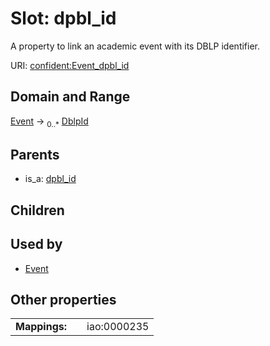 
# Slot: dpbl_id


A property to link an academic event with its DBLP identifier.

URI: [confident:Event_dpbl_id](https://raw.githubusercontent.com/TIBHannover/ConfIDent_schema/main/src/linkml/confident_schema.yaml#Event_dpbl_id)


## Domain and Range

[Event](Event.md) &#8594;  <sub>0..\*</sub> [DblpId](DblpId.md)

## Parents

 *  is_a: [dpbl_id](dpbl_id.md)

## Children


## Used by

 * [Event](Event.md)

## Other properties

|  |  |  |
| --- | --- | --- |
| **Mappings:** | | iao:0000235 |

